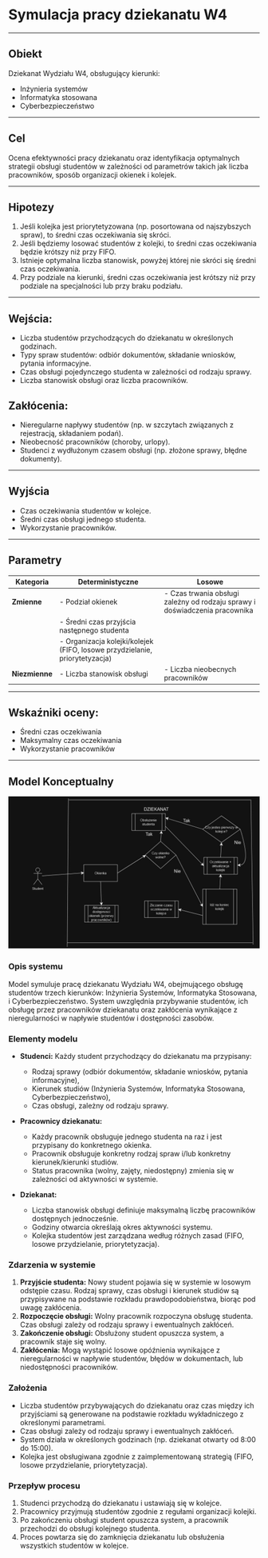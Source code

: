 # Symulacja pracy dziekanatu W4

---

## Obiekt
Dziekanat Wydziału W4, obsługujący kierunki:
- Inżynieria systemów  
- Informatyka stosowana  
- Cyberbezpieczeństwo  

---

## Cel
Ocena efektywności pracy dziekanatu oraz identyfikacja optymalnych strategii obsługi studentów w zależności od parametrów takich jak liczba pracowników, sposób organizacji okienek i kolejek.

---

## Hipotezy
1. Jeśli kolejka jest priorytetyzowana (np. posortowana od najszybszych spraw), to średni czas oczekiwania się skróci.  
2. Jeśli będziemy losować studentów z kolejki, to średni czas oczekiwania będzie krótszy niż przy FIFO.  
3. Istnieje optymalna liczba stanowisk, powyżej której nie skróci się średni czas oczekiwania.  
4. Przy podziale na kierunki, średni czas oczekiwania jest krótszy niż przy podziale na specjalności lub przy braku podziału.

---

## Wejścia:
- Liczba studentów przychodzących do dziekanatu w określonych godzinach.  
- Typy spraw studentów: odbiór dokumentów, składanie wniosków, pytania informacyjne.  
- Czas obsługi pojedynczego studenta w zależności od rodzaju sprawy.  
- Liczba stanowisk obsługi oraz liczba pracowników.   

## Zakłócenia:
- Nieregularne napływy studentów (np. w szczytach związanych z rejestracją, składaniem podań).  
- Nieobecność pracowników (choroby, urlopy).  
- Studenci z wydłużonym czasem obsługi (np. złożone sprawy, błędne dokumenty).  

---

## Wyjścia
- Czas oczekiwania studentów w kolejce.
- Średni czas obsługi jednego studenta.  
- Wykorzystanie pracowników.  

---

## Parametry

| **Kategoria**  | **Deterministyczne**                                                        | **Losowe**                                                         |
|----------------|-----------------------------------------------------------------------------|--------------------------------------------------------------------|
| **Zmienne**    | - Podział okienek                                                           | - Czas trwania obsługi zależny od rodzaju sprawy i doświadczenia pracownika |
|                | - Średni czas przyjścia następnego studenta                                 |   |
|                | - Organizacja kolejki/kolejek (FIFO, losowe przydzielanie, priorytetyzacja) |   |
| **Niezmienne** | - Liczba stanowisk obsługi                                                  | - Liczba nieobecnych pracowników                                   |


---

## Wskaźniki oceny:

- Średni czas oczekiwania
- Maksymalny czas oczekiwania
- Wykorzystanie pracowników

---

## Model Konceptualny

![Model konceptualny](./img/model.jpeg)

### **Opis systemu**
Model symuluje pracę dziekanatu Wydziału W4, obejmującego obsługę studentów trzech kierunków: Inżynieria Systemów, Informatyka Stosowana, i Cyberbezpieczeństwo. System uwzględnia przybywanie studentów, ich obsługę przez pracowników dziekanatu oraz zakłócenia wynikające z nieregularności w napływie studentów i dostępności zasobów.

### **Elementy modelu**
- **Studenci:** Każdy student przychodzący do dziekanatu ma przypisany:
  - Rodzaj sprawy (odbiór dokumentów, składanie wniosków, pytania informacyjne),
  - Kierunek studiów (Inżynieria Systemów, Informatyka Stosowana, Cyberbezpieczeństwo),
  - Czas obsługi, zależny od rodzaju sprawy.

- **Pracownicy dziekanatu:**
  - Każdy pracownik obsługuje jednego studenta na raz i jest przypisany do konkretnego okienka.
  - Pracownik obsługuje konkretny rodzaj spraw i/lub konkretny kierunek/kierunki studiów.
  - Status pracownika (wolny, zajęty, niedostępny) zmienia się w zależności od aktywności w systemie.

- **Dziekanat:**
  - Liczba stanowisk obsługi definiuje maksymalną liczbę pracowników dostępnych jednocześnie.
  - Godziny otwarcia określają okres aktywności systemu.
  - Kolejka studentów jest zarządzana według różnych zasad (FIFO, losowe przydzielanie, priorytetyzacja).

### **Zdarzenia w systemie**
1. **Przyjście studenta:** Nowy student pojawia się w systemie w losowym odstępie czasu. Rodzaj sprawy, czas obsługi i kierunek studiów są przypisywane na podstawie rozkładu prawdopodobieństwa, biorąc pod uwagę zakłócenia.
2. **Rozpoczęcie obsługi:** Wolny pracownik rozpoczyna obsługę studenta. Czas obsługi zależy od rodzaju sprawy i ewentualnych zakłóceń.
3. **Zakończenie obsługi:** Obsłużony student opuszcza system, a pracownik staje się wolny.
4. **Zakłócenia:** Mogą wystąpić losowe opóźnienia wynikające z nieregularności w napływie studentów, błędów w dokumentach, lub niedostępności pracowników.

### **Założenia**
- Liczba studentów przybywających do dziekanatu oraz czas między ich przyjściami są generowane na podstawie rozkładu wykładniczego z określonymi parametrami.
- Czas obsługi zależy od rodzaju sprawy i ewentualnych zakłóceń.
- System działa w określonych godzinach (np. dziekanat otwarty od 8:00 do 15:00).
- Kolejka jest obsługiwana zgodnie z zaimplementowaną strategią (FIFO, losowe przydzielanie, priorytetyzacja).

### **Przepływ procesu**
1. Studenci przychodzą do dziekanatu i ustawiają się w kolejce.
2. Pracownicy przyjmują studentów zgodnie z regułami organizacji kolejki.
3. Po zakończeniu obsługi student opuszcza system, a pracownik przechodzi do obsługi kolejnego studenta.
4. Proces powtarza się do zamknięcia dziekanatu lub obsłużenia wszystkich studentów w kolejce.
